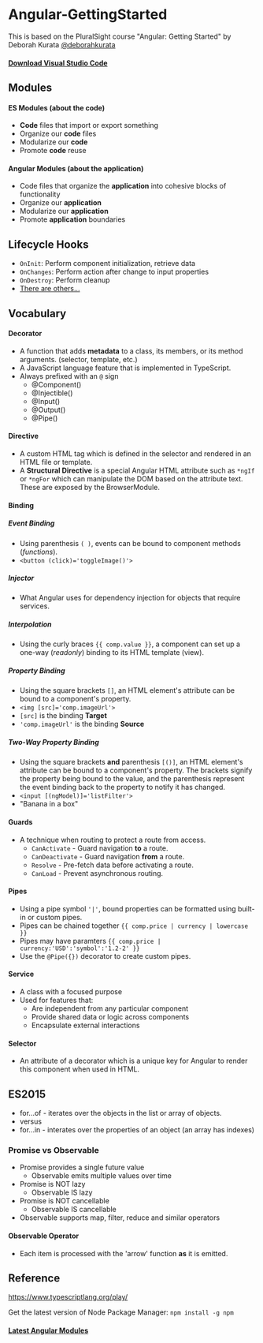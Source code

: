 # Angular-GettingStarted
This is based on the PluralSight course "Angular: Getting Started" by Deborah Kurata [@deborahkurata](https://twitter.com/deborahkurata)

#### [Download Visual Studio Code](https://code.visualstudio.com/)

## Modules

#### ES Modules (about the code)
* **Code** files that import or export something
* Organize our **code** files
* Modularize our **code**
* Promote **code** reuse

#### Angular Modules (about the application)
* Code files that organize the **application** into cohesive blocks of functionality
* Organize our **application**
* Modularize our **application**
* Promote **application** boundaries


## Lifecycle Hooks
* `OnInit`: Perform component initialization, retrieve data
* `OnChanges`: Perform action after change to input properties
* `OnDestroy`: Perform cleanup
* [There are others...](https://angular.io/guide/lifecycle-hooks)


## Vocabulary
#### Decorator
* A function that adds **metadata** to a class, its members, or its method arguments. (selector, template, etc.)
* A JavaScript language feature that is implemented in TypeScript.
* Always prefixed with an `@` sign
    * @Component()
    * @Injectible()
    * @Input()
    * @Output()
    * @Pipe()

#### Directive
* A custom HTML tag which is defined in the selector and rendered in an HTML file or template.
* A **Structural Directive** is a special Angular HTML attribute such as `*ngIf` or `*ngFor` which can manipulate the DOM based on the attribute text.  These are exposed by the BrowserModule.

#### Binding

##### Event Binding
* Using parenthesis `( )`, events can be bound to component methods (*functions*).
* `<button (click)='toggleImage()'>`

##### Injector
* What Angular uses for dependency injection for objects that require services.

##### Interpolation
* Using the curly braces `{{ comp.value }}`, a component can set up a one-way (*readonly*) binding to its HTML template (view).

##### Property Binding
* Using the square brackets `[]`, an HTML element's attribute can be bound to a component's property.
* `<img [src]='comp.imageUrl'>`
* `[src]` is the binding **Target**
* `'comp.imageUrl'` is the binding **Source**

##### Two-Way Property Binding
* Using the square brackets **and** parenthesis `[()]`, an HTML element's attribute can be bound to a component's property.  The brackets signify the property being bound to the value, and the parenthesis represent the event binding back to the property to notify it has changed.
* `<input [(ngModel)]='listFilter'>`
* "Banana in a box"

#### Guards
* A technique when routing to protect a route from access.
    * `CanActivate` - Guard navigation **to** a route.
    * `CanDeactivate` - Guard navigation **from** a route.
    * `Resolve` - Pre-fetch data before activating a route.
    * `CanLoad` - Prevent asynchronous routing.

#### Pipes
* Using a pipe symbol `'|'`, bound properties can be formatted using built-in or custom pipes.
* Pipes can be chained together `{{ comp.price | currency | lowercase }}`
* Pipes may have paramters  `{{ comp.price | currency:'USD':'symbol':'1.2-2' }}`
* Use the `@Pipe({})` decorator to create custom pipes.

#### Service
* A class with a focused purpose
* Used for features that:
    * Are independent from any particular component
    * Provide shared data or logic across components
    * Encapsulate external interactions

#### Selector
* An attribute of a decorator which is a unique key for Angular to render this component when used in HTML.

## ES2015
* for...of - iterates over the objects in the list or array of objects.
* versus
* for...in - interates over the properties of an object (an array has indexes)

### Promise vs Observable
* Promise provides a single future value
    * Observable emits multiple values over time
* Promise is NOT lazy
    * Observable IS lazy
* Promise is NOT cancellable
    * Observable IS cancellable
* Observable supports map, filter, reduce and similar operators

#### Observable Operator
* Each item is processed with the 'arrow' function **as** it is emitted.

## Reference
https://www.typescriptlang.org/play/

Get the latest version of Node Package Manager: `npm install -g npm`

#### [Latest Angular Modules](https://www.npmjs.com/~angular)
